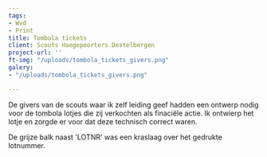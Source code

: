 ```yaml
---
tags:
- Wvd
- Print
title: Tombola tickets
client: Scouts Haegepoorters Destelbergen
project-url: ''
ft-img: "/uploads/tombola_tickets_givers.png"
galery:
- "/uploads/tombola_tickets_givers.png"

---
```

De givers van de scouts waar ik zelf leiding geef hadden een ontwerp nodig voor de tombola lotjes die zij verkochten als finaciële actie. Ik ontwierp het lotje en zorgde er voor dat deze technisch correct waren.

De grijze balk naast 'LOTNR' was een kraslaag over het gedrukte lotnummer.